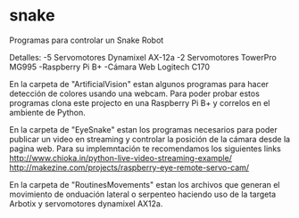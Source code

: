 # snake
Programas para controlar un Snake Robot

Detalles:
-5 Servomotores Dynamixel AX-12a
-2 Servomotores TowerPro MG995
-Raspberry Pi B+
-Cámara Web Logitech C170

En la carpeta de "ArtificialVision" estan algunos programas para hacer detección de colores usando una webcam. Para poder probar estos programas clona este projecto en una Raspberry Pi B+ y correlos en el ambiente de Python.

En la carpeta de "EyeSnake" estan los programas necesarios para poder publicar un video en streaming y controlar la posición de la cámara desde la pagina web.
Para su implemntación te recomendamos los siguientes links
http://www.chioka.in/python-live-video-streaming-example/
http://makezine.com/projects/raspberry-eye-remote-servo-cam/

En la carpeta de "RoutinesMovements" estan los archivos que generan el movimiento de onduación lateral o serpenteo haciendo uso de la targeta Arbotix y servomotores dynamixel AX12a.
